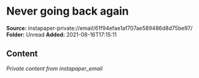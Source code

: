 # Never going back again

**Source:** instapaper-private://email/61f94efae1af707ae589486d8d75be97/
**Folder:** Unread
**Added:** 2021-08-16T17:15:11




## Content
*Private content from instapaper_email*
